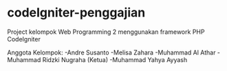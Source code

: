 # codeIgniter-penggajian
Project kelompok Web Programming 2 menggunakan framework PHP CodeIgniter

Anggota Kelompok:
-Andre Susanto
-Melisa Zahara
-Muhammad Al Athar
-Muhammad Ridzki Nugraha (Ketua)
-Muhammad Yahya Ayyash
